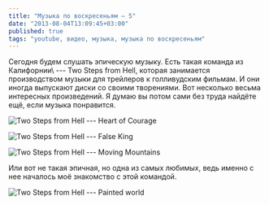 ```yaml
---
title: "Музыка по воскресеньям — 5"
date: "2013-08-04T13:09:45+03:00"
published: true
tags: "youtube, видео, музыка, музыка по воскресеньям"
---
```


Сегодня будем слушать эпическую музыку. Есть такая команда из Калифорнии\ --- Two Steps from Hell, которая занимается
производством музыки для трейлеров к голливудским фильмам. И они иногда выпускают диски со своими творениями.
Вот несколько весьма интересных произведений. Я думаю вы потом сами без труда найдёте ещё, если музыка понравится.

![Two Steps from Hell --- Heart of Courage](http://www.youtube.com/watch?v=LRLdhFVzqt4)

![Two Steps from Hell --- False King](http://www.youtube.com/watch?v=WZz9mvCcyPk)

![Two Steps from Hell --- Moving Mountains](http://www.youtube.com/watch?v=bjlBCAx6330)

Или вот не такая эпичная, но одна из самых любимых, ведь именно с нее началось моё знакомство с этой командой.

![Two Steps from Hell --- Painted world](http://www.youtube.com/watch?v=qonslJnjzWM)
